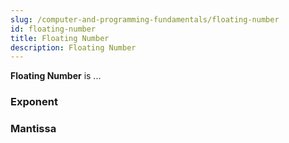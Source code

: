 ```yaml
---
slug: /computer-and-programming-fundamentals/floating-number
id: floating-number
title: Floating Number
description: Floating Number
---
```


**Floating Number** is ...

### Exponent

### Mantissa
